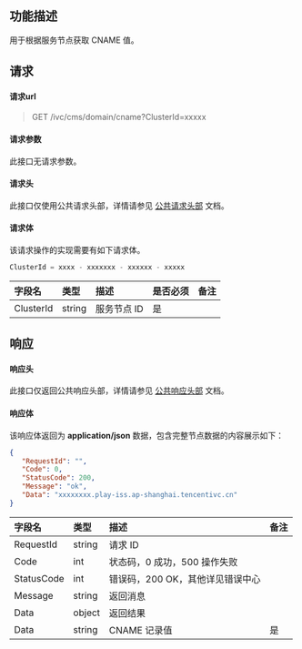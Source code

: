 ## 功能描述

用于根据服务节点获取 CNAME 值。

## 请求

#### 请求url

> GET /ivc/cms/domain/cname?ClusterId=xxxxx

#### 请求参数

此接口无请求参数。

#### 请求头

此接口仅使用公共请求头部，详情请参见 [公共请求头部](https://cloud.tencent.com/document/product/1344/50451) 文档。

#### 请求体

该请求操作的实现需要有如下请求体。

```js
ClusterId = xxxx - xxxxxxx - xxxxxx - xxxxx
```

| 字段名    | 类型   | 描述       | 是否必须 | 备注 |
| :-------- | :----- | :--------- | :------- | :--- |
| ClusterId | string | 服务节点 ID | 是       |      |

## 响应

#### 响应头

此接口仅返回公共响应头部，详情请参见 [公共响应头部](https://cloud.tencent.com/document/product/1344/50452) 文档。

#### 响应体

该响应体返回为 **application/json** 数据，包含完整节点数据的内容展示如下：

```json
{
   "RequestId": "",
   "Code": 0,
   "StatusCode": 200,
   "Message": "ok",
   "Data": "xxxxxxxx.play-iss.ap-shanghai.tencentivc.cn"
}
```

| 字段名     | 类型   | 描述                             | 备注 |
| :--------- | :----- | :------------------------------- | :--- |
| RequestId  | string | 请求 ID                          |      |
| Code       | int    | 状态码，0 成功，500 操作失败     |      |
| StatusCode | int    | 错误码，200 OK，其他详见错误中心 |      |
| Message    | string | 返回消息                         |      |
| Data       | object | 返回结果                         |      |
| Data   | string | CNAME 记录值 | 是       |      |
